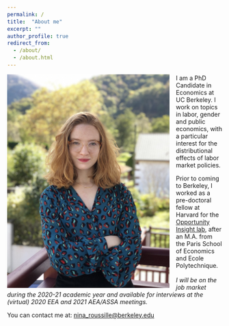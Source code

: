 ```yaml
---
permalink: /
title:  "About me"
excerpt: ""
author_profile: true
redirect_from: 
  - /about/
  - /about.html
---
```

<!-- <img src=https://github.com/ninaroussille/ninaroussille.github.io/tree/master/images/profile.jpg style="width:540px;height:740px;"> -->

<!--![github small](/images/profile.jpg) -->
<img src="/images/profile.jpg" alt="drawing" width="380" height="500" style="float: left; padding-right:15px"/>   I am a PhD Candidate in Economics at UC Berkeley. I work on topics in labor, gender and public economics, with a particular interest for the distributional effects of labor market policies. <br>

Prior to coming to Berkeley, I worked as a pre-doctoral fellow at Harvard for the [Opportunity Insight lab](https://opportunityinsights.org/), after an M.A. from the Paris School of Economics and Ecole Polytechnique. <br>
<br>
*I will be on the job market during the 2020-21 academic year and available for interviews at the (virtual) 2020 EEA and 2021 AEA/ASSA meetings.*  <br>

You can contact me at: [nina_roussille@berkeley.edu](mailto:nina_roussille@berkeley.edu)
